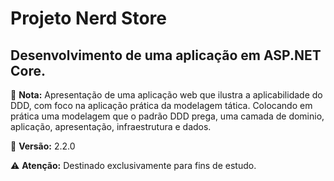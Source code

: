 # Projeto Nerd Store #

## Desenvolvimento de uma aplicação em ASP.NET Core. ##

📝 **Nota:** Apresentação de uma aplicação web que ilustra a aplicabilidade do DDD, com foco na aplicação prática da modelagem tática. Colocando em prática uma modelagem que o padrão DDD prega, uma camada de dominio, aplicação, apresentação, infraestrutura e dados.

🔧 **Versão:** 2.2.0

⚠️ **Atenção:** Destinado exclusivamente para fins de estudo.

##
